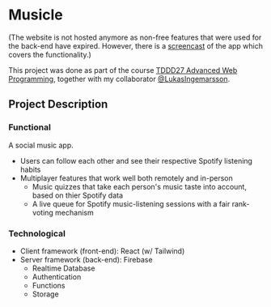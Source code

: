 # Musicle

(The website is not hosted anymore as non-free features that were used for the back-end have expired. However, there is a [screencast](https://youtu.be/zaHylm92xhY) of the app which covers the functionality.)

This project was done as part of the course [TDDD27 Advanced Web Programming](https://www.ida.liu.se/~TDDD27/), together with my collaborator [@LukasIngemarsson](https://github.com/LukasIngemarsson).

## Project Description

### Functional

A social music app.

- Users can follow each other and see their respective Spotify listening habits
- Multiplayer features that work well both remotely and in-person
  - Music quizzes that take each person's music taste into account, based on thier Spotify data
  - A live queue for Spotify music-listening sessions with a fair rank-voting mechanism

### Technological

- Client framework (front-end): React (w/ Tailwind)
- Server framework (back-end): Firebase
  - Realtime Database
  - Authentication
  - Functions
  - Storage
